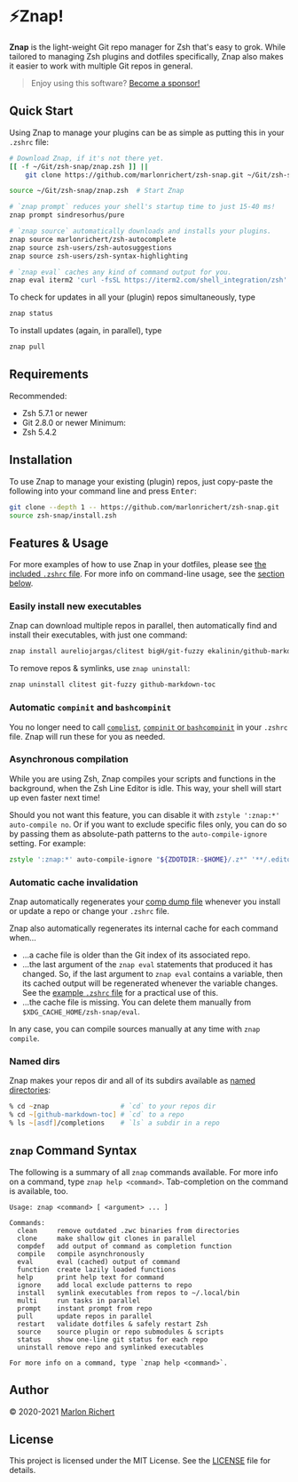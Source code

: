 # ⚡️Znap!
**Znap** is the light-weight Git repo manager for Zsh that's easy to grok. While tailored to
managing Zsh plugins and dotfiles specifically, Znap also makes it easier to work with multiple Git
repos in general.

> Enjoy using this software? [Become a sponsor!](https://github.com/sponsors/marlonrichert)

## Quick Start
Using Znap to manage your plugins can be as simple as putting this in your `.zshrc` file:
```zsh
# Download Znap, if it's not there yet.
[[ -f ~/Git/zsh-snap/znap.zsh ]] ||
    git clone https://github.com/marlonrichert/zsh-snap.git ~/Git/zsh-snap

source ~/Git/zsh-snap/znap.zsh  # Start Znap

# `znap prompt` reduces your shell's startup time to just 15-40 ms!
znap prompt sindresorhus/pure

# `znap source` automatically downloads and installs your plugins.
znap source marlonrichert/zsh-autocomplete
znap source zsh-users/zsh-autosuggestions
znap source zsh-users/zsh-syntax-highlighting

# `znap eval` caches any kind of command output for you.
znap eval iterm2 'curl -fsSL https://iterm2.com/shell_integration/zsh'
```

To check for updates in all your (plugin) repos simultaneously, type
```zsh
znap status
```

To install updates (again, in parallel), type
```zsh
znap pull
```

## Requirements
Recommended:
* Zsh 5.7.1 or newer
* Git 2.8.0 or newer
Minimum:
* Zsh 5.4.2

## Installation
To use Znap to manage your existing (plugin) repos, just copy-paste the following into your command
line and press <kbd>Enter</kbd>:
```zsh
git clone --depth 1 -- https://github.com/marlonrichert/zsh-snap.git
source zsh-snap/install.zsh
```

## Features & Usage
For more examples of how to use Znap in your dotfiles, please see [the included `.zshrc`
file](.zshrc). For more info on command-line usage, see the [section below](#znap-command-syntax).

### Easily install new executables
Znap can download multiple repos in parallel, then automatically find and install their
executables, with just one command:
```zsh
znap install aureliojargas/clitest bigH/git-fuzzy ekalinin/github-markdown-toc
```
To remove repos & symlinks, use `znap uninstall`:
```zsh
znap uninstall clitest git-fuzzy github-markdown-toc
```

### Automatic `compinit` and `bashcompinit`
You no longer need to call
[`complist`](http://zsh.sourceforge.net/Doc/Release/Zsh-Modules.html#The-zsh_002fcomplist-Module),
[`compinit` or
`bashcompinit`](http://zsh.sourceforge.net/Doc/Release/Completion-System.html#Initialization) in
your `.zshrc` file. Znap will run these for you as needed.

### Asynchronous compilation
While you are using Zsh, Znap compiles your scripts and functions in the background, when the Zsh
Line Editor is idle. This way, your shell will start up even faster next time!

Should you not want this feature, you can disable it with `zstyle ':znap:*' auto-compile no`. Or if
you want to exclude specific files only, you can do so by passing them as absolute-path patterns to
the `auto-compile-ignore` setting. For example:
```zsh
zstyle ':znap:*' auto-compile-ignore "${ZDOTDIR:-$HOME}/.z*" '**/.editorconfig' '**.md'
```

### Automatic cache invalidation
Znap automatically regenerates your [comp dump
file](http://zsh.sourceforge.net/Doc/Release/Completion-System.html#Use-of-compinit) whenever you
install or update a repo or change your `.zshrc` file.

Znap also automatically regenerates its internal cache for each command when…
* …a cache file is older than the Git index of its associated repo.
* …the last argument of the `znap eval` statements that produced it has changed. So, if the last
  argument to `znap eval` contains a variable, then its cached output will be regenerated whenever
  the variable changes. See the [example `.zshrc` file](.zshrc) for a practical use of this.
* …the cache file is missing. You can delete them manually from `$XDG_CACHE_HOME/zsh-snap/eval`.

In any case, you can compile sources manually at any time with `znap compile`.

### Named dirs
Znap makes your repos dir and all of its subdirs available as [named
directories](http://zsh.sourceforge.net/Doc/Release/Expansion.html#Filename-Expansion):
```zsh
% cd ~znap                  # `cd` to your repos dir
% cd ~[github-markdown-toc] # `cd` to a repo
% ls ~[asdf]/completions    # `ls` a subdir in a repo
```

## `znap` Command Syntax
The following is a summary of all `znap` commands available. For more info on a command, type
`znap help <command>`. Tab-completion on the command is available, too.
```
Usage: znap <command> [ <argument> ... ]

Commands:
  clean     remove outdated .zwc binaries from directories
  clone     make shallow git clones in parallel
  compdef   add output of command as completion function
  compile   compile asynchronously
  eval      eval (cached) output of command
  function  create lazily loaded functions
  help      print help text for command
  ignore    add local exclude patterns to repo
  install   symlink executables from repos to ~/.local/bin
  multi     run tasks in parallel
  prompt    instant prompt from repo
  pull      update repos in parallel
  restart   validate dotfiles & safely restart Zsh
  source    source plugin or repo submodules & scripts
  status    show one-line git status for each repo
  uninstall remove repo and symlinked executables

For more info on a command, type `znap help <command>`.

```

## Author
© 2020-2021 [Marlon Richert](https://github.com/marlonrichert)

## License
This project is licensed under the MIT License. See the [LICENSE](LICENSE) file for details.

